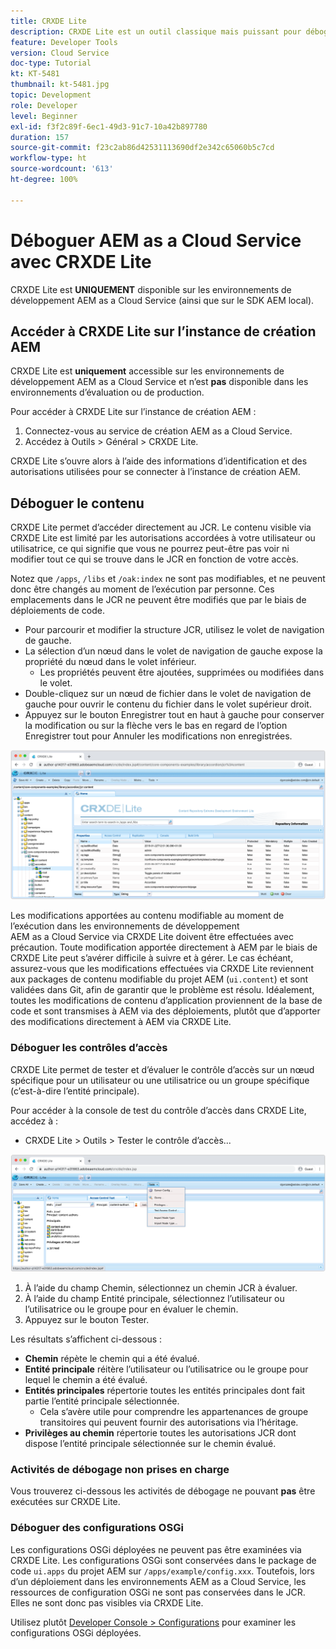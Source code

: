 ```yaml
---
title: CRXDE Lite
description: CRXDE Lite est un outil classique mais puissant pour déboguer les environnements de développement AEM as a Cloud Service. CRXDE Lite offre une suite de fonctionnalités qui facilitent le débogage en inspectant toutes les ressources et propriétés, en manipulant les parties modifiables du JCR et en recherchant les autorisations.
feature: Developer Tools
version: Cloud Service
doc-type: Tutorial
kt: KT-5481
thumbnail: kt-5481.jpg
topic: Development
role: Developer
level: Beginner
exl-id: f3f2c89f-6ec1-49d3-91c7-10a42b897780
duration: 157
source-git-commit: f23c2ab86d42531113690df2e342c65060b5c7cd
workflow-type: ht
source-wordcount: '613'
ht-degree: 100%

---
```


# Déboguer AEM as a Cloud Service avec CRXDE Lite

CRXDE Lite est __UNIQUEMENT__ disponible sur les environnements de développement AEM as a Cloud Service (ainsi que sur le SDK AEM local).

## Accéder à CRXDE Lite sur l’instance de création AEM

CRXDE Lite est __uniquement__ accessible sur les environnements de développement AEM as a Cloud Service et n’est __pas__ disponible dans les environnements d’évaluation ou de production.

Pour accéder à CRXDE Lite sur l’instance de création AEM :

1. Connectez-vous au service de création AEM as a Cloud Service.
1. Accédez à Outils > Général > CRXDE Lite.

CRXDE Lite s’ouvre alors à l’aide des informations d’identification et des autorisations utilisées pour se connecter à l’instance de création AEM.

## Déboguer le contenu

CRXDE Lite permet d’accéder directement au JCR. Le contenu visible via CRXDE Lite est limité par les autorisations accordées à votre utilisateur ou utilisatrice, ce qui signifie que vous ne pourrez peut-être pas voir ni modifier tout ce qui se trouve dans le JCR en fonction de votre accès.

Notez que `/apps`, `/libs` et `/oak:index` ne sont pas modifiables, et ne peuvent donc être changés au moment de l’exécution par personne. Ces emplacements dans le JCR ne peuvent être modifiés que par le biais de déploiements de code.

+ Pour parcourir et modifier la structure JCR, utilisez le volet de navigation de gauche.
+ La sélection d’un nœud dans le volet de navigation de gauche expose la propriété du nœud dans le volet inférieur.
   + Les propriétés peuvent être ajoutées, supprimées ou modifiées dans le volet.
+ Double-cliquez sur un nœud de fichier dans le volet de navigation de gauche pour ouvrir le contenu du fichier dans le volet supérieur droit.
+ Appuyez sur le bouton Enregistrer tout en haut à gauche pour conserver la modification ou sur la flèche vers le bas en regard de l’option Enregistrer tout pour Annuler les modifications non enregistrées.

![CRXDE Lite - Débogage de contenu.](./assets/crxde-lite/debugging-content.png)

Les modifications apportées au contenu modifiable au moment de l’exécution dans les environnements de développement AEM as a Cloud Service via CRXDE Lite doivent être effectuées avec précaution.
Toute modification apportée directement à AEM par le biais de CRXDE Lite peut s’avérer difficile à suivre et à gérer. Le cas échéant, assurez-vous que les modifications effectuées via CRXDE Lite reviennent aux packages de contenu modifiable du projet AEM (`ui.content`) et sont validées dans Git, afin de garantir que le problème est résolu. Idéalement, toutes les modifications de contenu d’application proviennent de la base de code et sont transmises à AEM via des déploiements, plutôt que d’apporter des modifications directement à AEM via CRXDE Lite.

### Déboguer les contrôles d’accès

CRXDE Lite permet de tester et d’évaluer le contrôle d’accès sur un nœud spécifique pour un utilisateur ou une utilisatrice ou un groupe spécifique (c’est-à-dire l’entité principale).

Pour accéder à la console de test du contrôle d’accès dans CRXDE Lite, accédez à :

+ CRXDE Lite > Outils > Tester le contrôle d’accès...

![CRXDE Lite - Test du contrôle d’accès.](./assets/crxde-lite/permissions__test-access-control.png)

1. À l’aide du champ Chemin, sélectionnez un chemin JCR à évaluer.
1. À l’aide du champ Entité principale, sélectionnez l’utilisateur ou l’utilisatrice ou le groupe pour en évaluer le chemin.
1. Appuyez sur le bouton Tester.

Les résultats s’affichent ci-dessous :

+ __Chemin__ répète le chemin qui a été évalué.
+ __Entité principale__ réitère l’utilisateur ou l’utilisatrice ou le groupe pour lequel le chemin a été évalué.
+ __Entités principales__ répertorie toutes les entités principales dont fait partie l’entité principale sélectionnée.
   + Cela s’avère utile pour comprendre les appartenances de groupe transitoires qui peuvent fournir des autorisations via l’héritage.
+ __Privilèges au chemin__ répertorie toutes les autorisations JCR dont dispose l’entité principale sélectionnée sur le chemin évalué.

### Activités de débogage non prises en charge

Vous trouverez ci-dessous les activités de débogage ne pouvant __pas__ être exécutées sur CRXDE Lite.

### Déboguer des configurations OSGi

Les configurations OSGi déployées ne peuvent pas être examinées via CRXDE Lite. Les configurations OSGi sont conservées dans le package de code `ui.apps` du projet AEM sur `/apps/example/config.xxx`. Toutefois, lors d’un déploiement dans les environnements AEM as a Cloud Service, les ressources de configuration OSGi ne sont pas conservées dans le JCR. Elles ne sont donc pas visibles via CRXDE Lite.

Utilisez plutôt [Developer Console > Configurations](./developer-console.md#configurations) pour examiner les configurations OSGi déployées.
